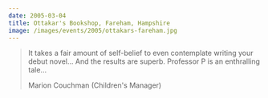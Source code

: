 ```yaml
---
date: 2005-03-04
title: Ottakar's Bookshop, Fareham, Hampshire
image: /images/events/2005/ottakars-fareham.jpg
---
```


> It takes a fair amount of self-belief to even contemplate writing your debut novel... And the results are superb. Professor P is an enthralling tale...
> 
> <footer>Marion Couchman (Children's Manager)</footer>

